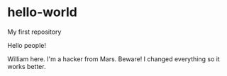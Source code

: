 # hello-world
My first repository

Hello people!

William here. I'm a hacker from Mars. Beware!
I changed everything so it works better.

